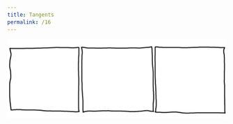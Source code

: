```yaml
---
title: Tangents
permalink: /16
---
```


<img src="/comic/tangents.png" alt="Tangents" title="This is very deep.">